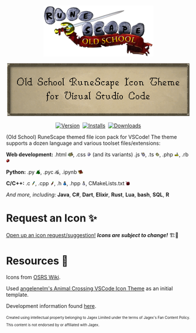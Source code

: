 <p align="center">
  <img src="assets/osrs-logo.png" alt="Old School RuneScape Logo" width="300">
</p>
<p align="center">
  <img src="assets/title.png" alt="Old School RuneScape Icon Theme for Visual Studio Code" width="500">
</p>

<p align="center">
  <a href="https://marketplace.visualstudio.com/items?itemName=392781.runescape-icon-theme"><img src="https://img.shields.io/visual-studio-marketplace/v/392781.runescape-icon-theme?style=plastic&colorA=4D4A34&colorB=C9BD93&label=Version" alt="Version"></a>&nbsp;
  <a href="https://marketplace.visualstudio.com/items?itemName=392781.runescape-icon-theme"><img src="https://img.shields.io/visual-studio-marketplace/i/392781.runescape-icon-theme?style=plastic&for-the-badge&colorA=4D4A34&colorB=C9BD93&label=Installs" alt="Installs"></a>&nbsp;
  <a href="https://marketplace.visualstudio.com/items?itemName=392781.runescape-icon-theme"><img src="https://img.shields.io/visual-studio-marketplace/d/392781.runescape-icon-theme?style=plastic&colorA=4D4A34&colorB=C9BD93&label=Downloads" alt="Downloads"></a>
</p>

(Old School) RuneScape themed file icon pack for VSCode!  The theme supports a dozen language and various toolset files/extensions:

**Web development:** .html <img src="icons/Magic_logs.webp" style="height: 0.8em">, .css <img src="icons/Wizards_mind_bomb.webp" style="height: 0.8em"> (and its variants) .js <img src="icons/Berserker_ring.webp" style="height: 0.8em">, .ts <img src="icons/Warrior_ring.webp" style="height: 0.8em">, .php <img src="icons/High_Level_Alchemy.webp" style="height: 0.8em">, .rb <img src="icons/Ruby.webp" style="height: 0.8em">

**Python:** .py <img src="icons/Entangle.webp" style="height: 0.8em">, .pyc <img src="icons/Snare.webp" style="height: 0.8em">, .ipynb <img src="icons/Mages_book.webp" style="height: 0.8em">

**C/C++:** .c <img src="icons/Rune_dagger_p.webp" style="height: 0.8em">, .cpp <img src="icons/Dragon_dagger_pp.webp" style="height: 0.8em">, .h <img src="icons/Weapon_poison.webp" style="height: 0.8em">, .hpp <img src="icons/Weapon_poison_pp.webp" style="height: 0.8em">, CMakeLists.txt <img src="icons/Dragon_med_helm.webp" style="height: 0.8em">

*And more, including:* **Java**, **C#**, **Dart**, **Elixir**, **Rust**, **Lua**, **bash**, **SQL**, **R**

# Request an Icon ✨ 

[Open up an icon request/suggestion!](https://github.com/392781/vscode-runescape-icon-theme/issues/new/choose) ***Icons are subject to change!*** 🏗🚧

# Resources 📖

Icons from [OSRS Wiki](https://oldschool.runescape.wiki/).

Used [angelenelm's Animal Crossing VSCode Icon Theme](https://github.com/angelenelm/Animal-Crossing-VSCode-Icon-Theme) as an initial template.

Development information found [here](./DEVELOPMENT.md).

<sub><sup>Created using intellectual property belonging to Jagex Limited under the terms of Jagex's Fan Content Policy. This content is not endorsed by or affiliated with Jagex.</sup></sub>
